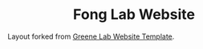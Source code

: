 <h1 align="center">Fong Lab Website</h1>

Layout forked from <a href="https://github.com/greenelab/lab-website-template">Greene Lab Website Template</a>.